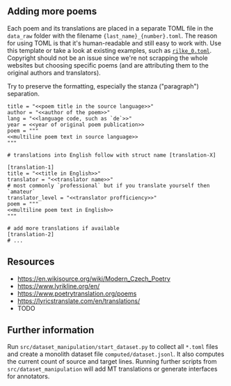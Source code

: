 ## Adding more poems

Each poem and its translations are placed in a separate TOML file in the `data_raw` folder with the filename `{last_name}_{number}.toml`.
The reason for using TOML is that it's human-readable and still easy to work with.
Use this template or take a look at existing examples, such as [`rilke_0.toml`](rilke_0.toml).
Copyright should not be an issue since we're not scrapping the whole websites but choosing specific poems (and are attributing them to the original authors and translators).

Try to preserve the formatting, especially the stanza ("paragraph") separation.

```
title = "<<poem title in the source language>>"
author = "<<author of the poem>>"
lang = "<<language code, such as `de`>>"
year = <<year of original poem publication>>
poem = """
<<multiline poem text in source language>>
"""

# translations into English follow with struct name [translation-X]

[translation-1]
title = "<<title in English>>"
translator = "<<translator name>>"
# most commonly `professional` but if you translate yourself then `amateur`
translator_level = "<<translator profficiency>>"
poem = """
<<multiline poem text in English>>
"""

# add more translations if available
[translation-2]
# ...
```

## Resources

- https://en.wikisource.org/wiki/Modern_Czech_Poetry
- https://www.lyrikline.org/en/
- https://www.poetrytranslation.org/poems
- https://lyricstranslate.com/en/translations/
- TODO

## Further information

Run `src/dataset_manipulation/start_dataset.py` to collect all `*.toml` files and create a monolith dataset file `computed/dataset.jsonl`.
It also computes the current count of source and target lines.
Running further scripts from `src/dataset_manipulation` will add MT translations or generate interfaces for annotators.